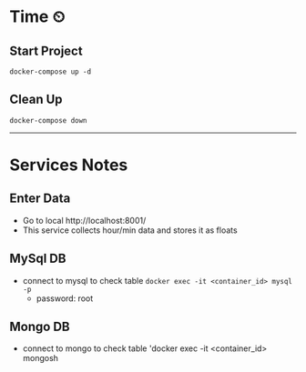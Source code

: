 # Time ⏲

## Start Project
`docker-compose up -d`

## Clean Up
`docker-compose down`

------------
# Services Notes
## Enter Data
- Go to local http://localhost:8001/
- This service collects hour/min data and stores it as floats

## MySql DB
- connect to mysql to check table `docker exec -it <container_id> mysql -p`
  - password: root

## Mongo DB
- connect to mongo to check table 'docker exec -it <container_id> mongosh
